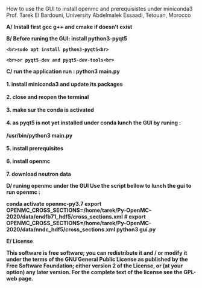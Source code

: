 <html>
 <body>
</p>How to use the GUI to install openmc and prerequisistes under miniconda3
Prof. Tarek El Bardouni, University Abdelmalek Essaadi, Tetouan, Morocco
</p>
<p><b>
A/  Install first gcc g++ and cmake if doesn't exist </b>

<b>B/ 	Before runing the GUI: install python3-pyqt5<b>
	
	<br>sudo apt install python3-pyqt5<br>

	<br>or pyqt5-dev and pyqt5-dev-tools<br>

<b>C/	run the application<b>
<b>run : python3 main.py<br>
	<br>1. install miniconda3 and update its packages<br>
	<br>2. close and reopen the terminal<br>
	<br>3. make sur the conda is activated<br>
	<br>4. as pyqt5 is not yet installed under conda lunch the GUI by runing :<br>
		<br>/usr/bin/python3 main.py <br>
	<br>5. install prerequisites<br>
	<br>6. install openmc<br>
	<br>7. download neutron data<br>

<b>D/	runing openmc under the GUI<b>
<b>Use the script bellow to lunch the gui to run openmc : <b>

<b>conda activate openmc-py3.7<b>
<b>export OPENMC_CROSS_SECTIONS=/home/tarek/Py-OpenMC-2020/data/endfb71_hdf5/cross_sections.xml<b>
<b># export OPENMC_CROSS_SECTIONS=/home/tarek/Py-OpenMC-2020/data/nndc_hdf5/cross_sections.xml<b>
<b>python3 gui.py<b>

<p><b>E/ License </b></>

<p>This software is free software; you can redistribute it and / or modify it under the terms of the GNU General Public License as published by the Free Software Foundation; either version 2 of the License, or (at your option) any later version. For the complete text of the license see the GPL-web page.</p>
</article>
  </div>
</div>
  </body>
</html>
